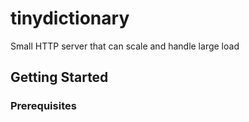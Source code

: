# tinydictionary

Small HTTP server that can scale and handle large load

## Getting Started

### Prerequisites


